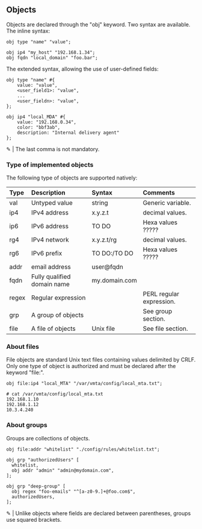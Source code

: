 ## Objects

Objects are declared through the "obj" keyword. Two syntax are available.
The inline syntax:

```rust,ignore
obj type "name" "value";
```

```rust,ignore
obj ip4 "my_host" "192.168.1.34";
obj fqdn "local_domain" "foo.bar";
```

The extended syntax, allowing the use of user-defined fields:

```rust,ignore
obj type "name" #{
    value: "value",
    <user_field1>: "value",
    ...
    <user_fieldn>: "value",
};
```

```rust,ignore
obj ip4 "local_MDA" #{
    value: "192.168.0.34",
    color: "bbf3ab",
    description: "Internal delivery agent"
};
```

&#9998; | The last comma is not mandatory.

### Type of implemented objects

The following type of objects are supported natively:

| Type | Description | Syntax | Comments
| :--- | :--- | :--- | :---
| val | Untyped value | string | Generic variable.
| ip4 | IPv4 address | x.y.z.t | decimal values.
| ip6 | IPv6 address | TO DO | Hexa values ?????
| rg4 | IPv4 network | x.y.z.t/rg | decimal values.
| rg6 | IPv6 prefix | TO DO:/TO DO | Hexa values ?????
| addr | email address | user@fqdn
| fqdn | Fully qualified domain name | my&#46;domain&#46;com
| regex | Regular expression | | PERL regular expression.
| grp | A group of objects | | See group section.
| file | A file of objects | Unix file | See file section.

### About files

File objects are standard Unix text files containing values delimited by CRLF.
Only one type of object is authorized and must be declared after the keyword "file:".

```rust,ignore
obj file:ip4 "local_MTA" "/var/vmta/config/local_mta.txt";
```

```rust,ignore
# cat /var/vmta/config/local_mta.txt
192.168.1.10
192.168.1.12
10.3.4.240
```

### About groups

Groups are collections of objects.

```rust,ignore
obj file:addr "whitelist" "./config/rules/whitelist.txt";

obj grp "authorizedUsers" [
  whitelist,
  obj addr "admin" "admin@mydomain.com",
];

obj grp "deep-group" [
  obj regex "foo-emails" "^[a-z0-9.]+@foo.com$",
  authorizedUsers,
];
```

&#9998; | Unlike objects where fields are declared between parentheses, groups use squared brackets.
